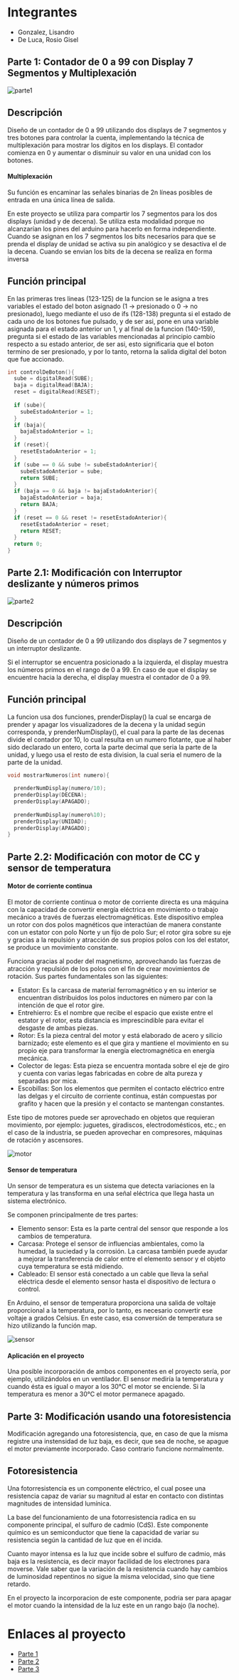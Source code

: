 # Integrantes
* Gonzalez, Lisandro
* De Luca, Rosio Gisel

## Parte 1: Contador de 0 a 99 con Display 7 Segmentos y Multiplexación

![parte1](https://github.com/LisandroGonzalez/proyecto.spd/assets/123898318/c222b0e7-7eae-4caf-a593-00887fbd1ae0)

## Descripción
Diseño de un contador de 0 a 99 utilizando dos displays de 7 segmentos y tres botones para
controlar la cuenta, implementando la técnica de multiplexación para mostrar los dígitos
en los displays. El contador comienza en 0 y aumentar o disminuir su valor en una unidad con los botones.

#### Multiplexación
Su función es encaminar las señales binarias de 2n líneas posibles de entrada en una única línea de salida. 

En este proyecto se utiliza para compartir los 7 segmentos para los dos displays (unidad y de decena). 
Se utiliza esta modalidad porque no alcanzarían los pines del arduino para hacerlo en forma independiente.
Cuando se asignan en los 7 segmentos los bits necesarios para que se prenda el display de unidad se activa su pin analógico y se desactiva el de la decena. 
Cuando se envian los bits de la decena se realiza en forma inversa

## Función principal

En las primeras tres lineas (123-125) de la funcion se le asigna a tres variables el estado del boton asignado (1 -> presionado o 0 -> no presionado), 
luego mediante el uso de ifs (128-138) pregunta si el estado de cada uno de los botones fue pulsado, y de ser asi, pone en una variable asignada para 
el estado anterior un 1, y al final de la funcion (140-159), pregunta si el estado de las variables mencionadas al principio cambio respecto a su 
estado anterior, de ser asi, esto significaria que el boton termino de ser presionado, y por lo tanto, retorna la salida digital del boton que fue 
accionado.

```C
int controlDeBoton(){
  sube = digitalRead(SUBE);
  baja = digitalRead(BAJA);
  reset = digitalRead(RESET);
  
  if (sube){
    subeEstadoAnterior = 1;
  }
  if (baja){
    bajaEstadoAnterior = 1;
  }
  if (reset){
    resetEstadoAnterior = 1;
  }  
  if (sube == 0 && sube != subeEstadoAnterior){
    subeEstadoAnterior = sube;
    return SUBE;
  }
  if (baja == 0 && baja != bajaEstadoAnterior){
    bajaEstadoAnterior = baja;
    return BAJA;
  }
  if (reset == 0 && reset != resetEstadoAnterior){
    resetEstadoAnterior = reset;
    return RESET;
  }  
  return 0;
}
```


## Parte 2.1: Modificación con Interruptor deslizante y números primos

![parte2](https://github.com/LisandroGonzalez/proyecto.spd/assets/123898318/59df4d1b-1e81-432e-8d68-f8f9d01502a0)

## Descripción
Diseño de un contador de 0 a 99 utilizando dos displays de 7 segmentos y un interruptor deslizante.

Si el interruptor se encuentra posicionado a la izquierda, el display muestra los números primos en el rango de 0 a 99.
En caso de que el display se encuentre hacia la derecha, el display muestra el contador de 0 a 99.

## Función principal

La funcion usa dos funciones, prenderDisplay() la cual se encarga de prender y apagar los visualizadores de la decena y la unidad según corresponda,
y prenderNumDisplay(), el cual para la parte de las decenas divide el contador por 10, lo cual resulta en un numero flotante, que al haber sido 
declarado un entero, corta la parte decimal que seria la parte de la unidad, y luego usa el resto de esta division, la cual seria el numero de la 
parte de la unidad.


```C
void mostrarNumeros(int numero){
  
  prenderNumDisplay(numero/10);
  prenderDisplay(DECENA);
  prenderDisplay(APAGADO);
  
  prenderNumDisplay(numero%10);
  prenderDisplay(UNIDAD);
  prenderDisplay(APAGADO);
}

```


## Parte 2.2: Modificación con motor de CC y sensor de temperatura

#### Motor de corriente continua

El motor de corriente continua o motor de corriente directa es una máquina con la capacidad de convertir energía eléctrica en movimiento o trabajo mecánico a través de fuerzas electromagnéticas.
Este dispositivo emplea un rotor con dos polos magnéticos que interactúan de manera constante con un estator con polo Norte y un fijo de polo Sur; el rotor gira sobre su eje y gracias a la repulsión y atracción de sus propios polos con los del estator, se produce un movimiento constante.

Funciona gracias al poder del magnetismo, aprovechando las fuerzas de atracción y repulsión de los polos con el fin de crear movimientos de rotación.
Sus partes fundamentales son las siguientes:

* Estator: Es la carcasa de material ferromagnético y en su interior se encuentran distribuidos los polos inductores en número par con la intención de que el rotor gire.
* Entrehierro: Es el nombre que recibe el espacio que existe entre el estator y el rotor, esta distancia es imprescindible para evitar el desgaste de ambas piezas.
* Rotor: Es la pieza central del motor y está elaborado de acero y silicio barnizado; este elemento es el que gira y mantiene el movimiento en su propio eje para transformar la energía electromagnética en energía     mecánica.
* Colector de legas: Esta pieza se encuentra montada sobre el eje de giro y cuenta con varias legas fabricadas en cobre de alta pureza y separadas por mica.
* Escobillas: Son los elementos que permiten el contacto eléctrico entre las delgas y el circuito de corriente continua, están compuestas por grafito y hacen que la presión y el contacto se mantengan constantes.
  
Este tipo de motores puede ser aprovechado en objetos que requieran movimiento, por ejemplo: juguetes, giradiscos, electrodomésticos, etc.; en el caso de la industria, se pueden aprovechar en compresores, máquinas de rotación y ascensores.

![motor](https://github.com/LisandroGonzalez/proyecto.spd/assets/123898318/b0eb2ded-5772-4c06-8799-9bf6bc69dee8)

#### Sensor de temperatura

Un sensor de temperatura es un sistema que detecta variaciones en la temperatura y las transforma en una señal eléctrica que llega hasta un sistema electrónico.

Se componen principalmente de tres partes:
* Elemento sensor: Esta es la parte central del sensor que responde a los cambios de temperatura.
* Carcasa: Protege el sensor de influencias ambientales, como la humedad, la suciedad y la corrosión. La carcasa también puede ayudar a mejorar la transferencia de calor entre el elemento sensor y el objeto cuya temperatura se está midiendo.
* Cableado: El sensor está conectado a un cable que lleva la señal eléctrica desde el elemento sensor hasta el dispositivo de lectura o control. 
  
En Arduino, el sensor de temperatura proporciona una salida de voltaje proporcional a la temperatura, por lo tanto, es necesario convertir ese voltaje a grados Celsius. En este caso, esa conversión de temperatura se hizo utilizando la función map.

![sensor](https://github.com/LisandroGonzalez/proyecto.spd/assets/123898318/415ef590-c398-476c-9462-e86f19f067b7)

#### Aplicación en el proyecto

Una posible incorporación de ambos componentes en el proyecto sería, por ejemplo, utilizándolos en un ventilador. El sensor mediría la temperatura y cuando ésta es igual o mayor a los 30°C el motor se enciende. Si la temperatura es menor a 30°C el motor permanece apagado.

## Parte 3: Modificación usando una fotoresistencia

Modificación agregando una fotoresistencia, que, en caso de que la misma registre una instensidad de luz baja, es decir, que sea de noche, se apague el motor previamente incorporado. 
Caso contrario funcione normalmente.

## Fotoresistencia

Una fotorresistencia es un componente eléctrico, el cual posee una resistencia capaz de variar su magnitud al estar en contacto con distintas magnitudes de intensidad lumínica.

La base del funcionamiento de una fotorresistencia radica en su componente principal, el sulfuro de cadmio (CdS). Este componente químico es un semiconductor que tiene la capacidad de variar su resistencia según la 
cantidad de luz que en él incida.

Cuanto mayor intensa es la luz que incide sobre el sulfuro de cadmio, más baja es la resistencia, es decir mayor facilidad de los electrones para moverse. Vale saber que la variación de la resistencia cuando hay cambios de luminosidad repentinos no sigue la misma velocidad, sino que tiene retardo.

En el proyecto la incorporacion de este componente, podria ser para apagar el motor cuando la intensidad de la luz este en un rango bajo (la noche).

# Enlaces al proyecto
* [Parte 1](https://www.tinkercad.com/things/ajBtQkZgpyX-copy-of-primer-parcial-parte-1/editel?sharecode=kyloOgjOjRCKmidilat9jocpUBs_b18UxDfPWX8ttG4) 
* [Parte 2](https://www.tinkercad.com/things/ks8qoWAqN0g-primer-parcial-parte-2/editel?sharecode=6q1re_Cas0dJkWkAkpKIjD-2QozqC5lB7e4nQ291InQ)
* [Parte 3](https://www.tinkercad.com/things/c9kb8OdQaMW-parcial-parte-3/editel?sharecode=JPhjVLiG8jJhXO5oJdAV1lXkmzuCIp-hAc5aM2Ll31E)
